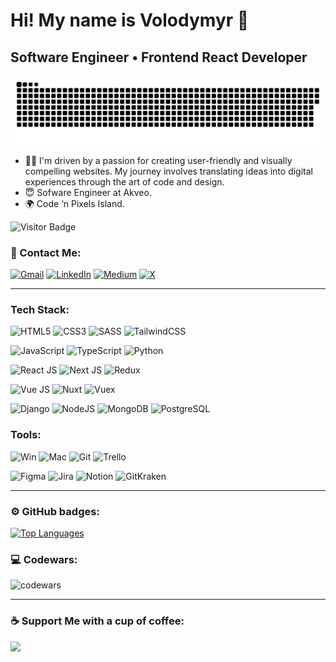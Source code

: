 # Hi! My name is Volodymyr 👋

## Software Engineer • Frontend React Developer

<p align="center">
 <img width="700" src="assets/github-snake.svg" alt="Snake GIF"/>
</p>

- 👩‍💻 I'm driven by a passion for creating user-friendly and visually compelling websites. My journey involves translating ideas into digital experiences through the art of code and design.
- 😇 Sofware Engineer at Akveo.
- 🌍 Code ‘n Pixels Island.

![Visitor Badge](https://visitor-badge.laobi.icu/badge?page_id=volodymyrfilon)

### 🤝 Contact Me:

[![Gmail](https://img.shields.io/badge/gmail-f5f5f5.svg?style=for-the-badge&logo=gmail&logoColor=ff2e00)](mailto:volodymyrfilondev@gmail.com)
[![LinkedIn](https://img.shields.io/badge/linkedin-0A66C2.svg?style=for-the-badge&logo=linkedin&logoColor=white)](https://www.linkedin.com/in/volodymyr-filon/)
[![Medium](https://img.shields.io/badge/medium-0A66C2.svg?style=for-the-badge&logo=medium&logoColor=white)](https://medium.com/@volodymyrdev)
[![X](https://img.shields.io/badge/twitter-0A66C2.svg?style=for-the-badge&logo=X&logoColor=white)](https://x.com/volodymyrfilon)

---

### Tech Stack:

![HTML5](https://img.shields.io/badge/html5-3b3e51.svg?style=for-the-badge&logo=html5)
![CSS3](https://img.shields.io/badge/css3-3b3e51.svg?style=for-the-badge&logo=css3&logoColor=%23007ACC)
![SASS](https://img.shields.io/badge/sass-3b3e51.svg?style=for-the-badge&logo=sass)
![TailwindCSS](https://img.shields.io/badge/tailwindcss-3b3e51.svg?style=for-the-badge&logo=tailwind-css)

![JavaScript](https://img.shields.io/badge/javascript-%23323330.svg?style=for-the-badge&logo=javascript&logoColor=%23F7DF1E)
![TypeScript](https://img.shields.io/badge/typescript-%23323330.svg?style=for-the-badge&logo=typescript)
![Python](https://img.shields.io/badge/python-%23323330.svg?style=for-the-badge&logo=python&logoColor=FFD43B)

![React JS](https://img.shields.io/badge/react-4c4d44.svg?style=for-the-badge&logo=react)
![Next JS](https://img.shields.io/badge/next-4c4d44?style=for-the-badge&logo=next.js)
![Redux](https://img.shields.io/badge/redux-4c4d44.svg?style=for-the-badge&logo=redux)

![Vue JS](https://img.shields.io/badge/vue-4c4d44?style=for-the-badge&logo=vue.js)
![Nuxt](https://img.shields.io/badge/nuxt-4c4d44?style=for-the-badge&logo=nuxt.js)
![Vuex](https://img.shields.io/badge/vuex-4c4d44.svg?style=for-the-badge&logo=vue.js)

![Django](https://img.shields.io/badge/django-54626F.svg?style=for-the-badge&logo=django&logoColor=092e20)
![NodeJS](https://img.shields.io/badge/node.js-54626F?style=for-the-badge&logo=node.js)
![MongoDB](https://img.shields.io/badge/MongoDB-54626F.svg?style=for-the-badge&logo=mongodb)
![PostgreSQL](https://img.shields.io/badge/postgresql-54626F.svg?style=for-the-badge&logo=postgresql&logoColor=white)

### Tools:

![Win](https://img.shields.io/badge/win_os-2d2f39.svg?style=for-the-badge&logo=windows)
![Mac](https://img.shields.io/badge/mac_os-2d2f39.svg?style=for-the-badge&logo=macos)
![Git](https://img.shields.io/badge/git-2d2f39.svg?style=for-the-badge&logo=git&)
![Trello](https://img.shields.io/badge/trello-2d2f39.svg?style=for-the-badge&logo=trello&logoColor=0079bf)

![Figma](https://img.shields.io/badge/figma-3b3e51.svg?style=for-the-badge&logo=figma&)
![Jira](https://img.shields.io/badge/jira-3b3e51.svg?style=for-the-badge&logo=jira&logoColor=0079bf)
![Notion](https://img.shields.io/badge/notion-3b3e51.svg?style=for-the-badge&logo=notion)
![GitKraken](https://img.shields.io/badge/GitKraken-3b3e51.svg?style=for-the-badge&logo=GitKraken)

---

### ⚙️ GitHub badges:

<p align="left">
<a href="https://github.com/volodymyrfilon" align="left"><img src="https://github-readme-stats.vercel.app/api/top-langs/?username=volodymyrfilon&langs_count=10&title_color=14b8a6&text_color=ffffff&icon_color=ffffff&bg_color=000000&hide_border=true&locale=en&custom_title=Top%20%Languages" alt="Top Languages" /></a>
</p>

### 💻 Codewars:

![codewars](https://www.codewars.com/users/VolodymyrFilon/badges/large)

<!--
<table align="center" border="0" cellpadding="0" cellspacing="0">
  <thead>
    <tr>
      <td>
        <img
          src="https://github-readme-stats.vercel.app/api?username=volodymyrfilon&show_icons=true&locale=en&theme=tokyonight&count_private=true"
          alt="GitHub Stats"
        />
      </td>
      <td>
        <img
          src="https://streak-stats.demolab.com/?user=volodymyrfilon&theme=tokyonight"
          alt="GitHub Stats"
        />
      </td>
    </tr>
  </thead>
</table> -->

---

### ☕ Support Me with a cup of coffee:

<a href="https://www.buymeacoffee.com/volodymyrdev"><img src="https://cdn.buymeacoffee.com/buttons/v2/default-yellow.png" width="210" /></a>
